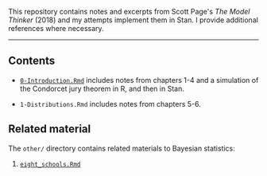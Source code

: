 
This repository contains notes and excerpts from Scott Page's *The Model Thinker* (2018) and my attempts implement them in Stan. I provide additional references where necessary.

****

## Contents

- [`0-Introduction.Rmd`](https://acastroaraujo.github.io/ModelThinker/0-Introduction.html) includes notes from chapters 1-4 and a simulation of the Condorcet jury theorem in R, and then in Stan.

- `1-Distributions.Rmd` includes notes from chapters 5-6.


## Related material

The `other/` directory contains related materials to Bayesian statistics:

1. [`eight_schools.Rmd`](https://acastroaraujo.github.io/ModelThinker/other/eight_schools.html)

